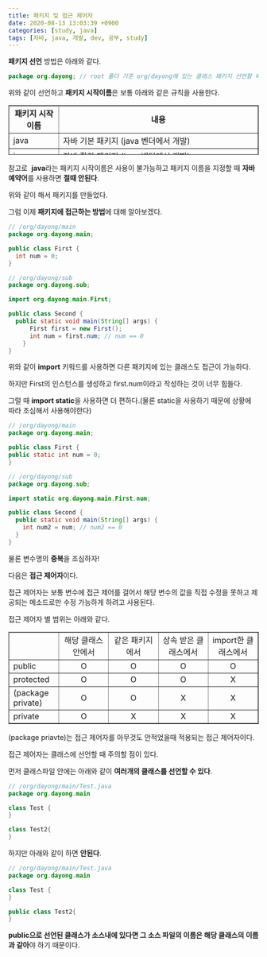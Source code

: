 ```yaml
---
title: 패키지 및 접근 제어자
date: 2020-08-13 13:03:39 +0900
categories: [study, java]
tags: [자바, java, 개발, dev, 공부, study]
---
```


**패키지 선언** 방법은 아래와 같다.

```java
package org.dayong; // root 폴더 기준 org/dayong에 있는 클래스 패키지 선언할 때
```

위와 같이 선언하고 **패키지 시작이름**은 보통 아래와 같은 규칙을 사용한다.

<table style="border-collapse: collapse; width: 100%; height: 100px;" border="1" data-ke-style="style12"><tbody><tr style="height: 20px;"><td style="width: 12.5%; text-align: center; height: 20px;"><b>패키지 시작 이름</b></td><td style="width: 50%; text-align: center; height: 20px;"><b>내용</b></td></tr><tr style="height: 20px;"><td style="width: 12.5%; height: 20px;">java</td><td style="width: 50%; height: 20px;">자바 기본 패키지 (java 벤더에서 개발)</td></tr><tr style="height: 20px;"><td style="width: 12.5%; height: 20px;">javax</td><td style="width: 50%; height: 20px;">자바 확장 패키지 (java 벤더에서 개발)</td></tr><tr style="height: 20px;"><td style="width: 12.5%; height: 20px;">org</td><td style="width: 50%; height: 20px;">일반적으로 비 영리단체(오픈소스)의 패키지</td></tr><tr style="height: 20px;"><td style="width: 12.5%; height: 20px;">com</td><td style="width: 50%; height: 20px;">일반적으로 영리단체(회사)의 패키지</td></tr></tbody></table>

참고로  **java**라는 패키지 시작이름은 사용이 불가능하고 패키지 이름을 지정할 때 **자바 예약어**를 사용하면 **절때 안된다**.

위와 같이 해서 패키지를 만들었다.

그럼 이제 **패키지에 접근하는 방법**에 대해 알아보겠다.

```java
// /org/dayong/main
package org.dayong.main;

public class First {
  int num = 0;
}

// /org/dayong/sub
package org.dayong.sub;

import org.dayong.main.First;

public class Second {
  public static void main(String[] args) {
      First first = new First();
      int num = first.num; // num == 0
    }
}
```

위와 같이 **import** 키워드를 사용하면 다른 패키지에 있는 클래스도 접근이 가능하다.

하지만 First의 인스턴스를 생성하고 first.num이라고 작성하는 것이 너무 힘들다.

그럴 때 **import static**을 사용하면 더 편하다.(물론 static을 사용하기 때문에 상황에 따라 조심해서 사용해야한다)

```java
// /org/dayong/main
package org.dayong.main;

public class First {
public static int num = 0;
}

// /org/dayong/sub
package org.dayong.sub;

import static org.dayong.main.First.num;

public class Second {
  public static void main(String[] args) {
    int num2 = num; // num2 == 0
  }
}
```

물론 변수명의 **중복**을 조심하자!

다음은 **접근 제어자**이다.

접근 제어자는 보통 변수에 접근 제어를 걸어서 해당 변수의 값을 직접 수정을 못하고 제공되는 메소드로만 수정 가능하게 하려고 사용된다.

접근 제어자 별 범위는 아래와 같다.

<table style="border-collapse: collapse; width: 100%;" border="1" data-ke-style="style12"><tbody><tr><td style="width: 20%;">&nbsp;</td><td style="width: 20%; text-align: center;">해당 클래스 안에서</td><td style="width: 20%; text-align: center;">같은 패키지에서</td><td style="width: 20%; text-align: center;">상속 받은 클래스에서</td><td style="width: 20%; text-align: center;">import한 클래스에서</td></tr><tr><td style="width: 20%;">public</td><td style="width: 20%; text-align: center;">O</td><td style="width: 20%; text-align: center;">O</td><td style="width: 20%; text-align: center;">O</td><td style="width: 20%; text-align: center;">O</td></tr><tr><td style="width: 20%;">protected</td><td style="width: 20%; text-align: center;">O</td><td style="width: 20%; text-align: center;">O</td><td style="width: 20%; text-align: center;">O</td><td style="width: 20%; text-align: center;">X</td></tr><tr><td style="width: 20%;">(package private)</td><td style="width: 20%; text-align: center;">O</td><td style="width: 20%; text-align: center;">O</td><td style="width: 20%; text-align: center;">X</td><td style="width: 20%; text-align: center;">X</td></tr><tr><td style="width: 20%;">private</td><td style="width: 20%; text-align: center;">O</td><td style="width: 20%; text-align: center;">X</td><td style="width: 20%; text-align: center;">X</td><td style="width: 20%; text-align: center;">X</td></tr></tbody></table>

(package priavte)는 접근 제어자를 아무것도 안적었을때 적용되는 접근 제어자이다.

접근 제어자는 클래스에 선언할 때 주의할 점이 있다.

먼저 클래스파일 안에는 아래와 같이 **여러개의 클래스를 선언할 수 있다**.

```java
// /org/dayong/main/Test.java
package org.dayong.main

class Test {
}

class Test2{
}
```

하지만 아래와 같이 하면 **안된다**.

```java
// /org/dayong/main/Test.java
package org.dayong.main

class Test {
}

public class Test2{
}
```

**public으로 선언된 클래스가 소스내에 있다면 그 소스 파일의 이름은 해당 클래스의 이름과 같아**야 하기 때문이다.
